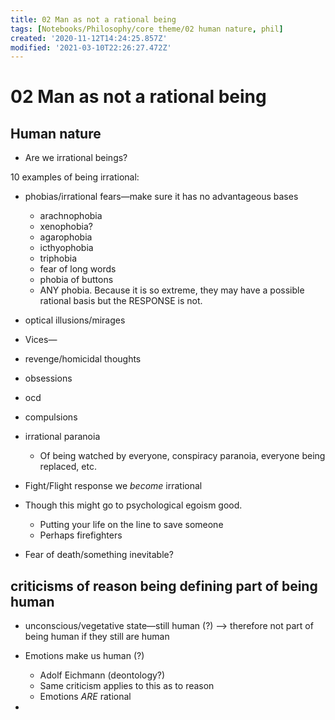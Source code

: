 ```yaml
---
title: 02 Man as not a rational being
tags: [Notebooks/Philosophy/core theme/02 human nature, phil]
created: '2020-11-12T14:24:25.857Z'
modified: '2021-03-10T22:26:27.472Z'
---
```


# 02 Man as not a rational being
## Human nature

- Are we irrational beings?

10 examples of being irrational:

- phobias/irrational fears—make sure it has no advantageous bases
  - arachnophobia
  - xenophobia?
  - agarophobia
  - icthyophobia
  - triphobia
  - fear of long words
  - phobia of buttons
  - ANY phobia. Because it is so extreme, they may have a possible rational basis but the RESPONSE is not.
- optical illusions/mirages
- Vices—
- revenge/homicidal thoughts
- obsessions
- ocd
- compulsions
- irrational paranoia
  - Of being watched by everyone, conspiracy paranoia, everyone being replaced, etc.
- Fight/Flight response we *become* irrational
- Though this might go to psychological egoism good.
  -  Putting your life on the line to save someone
  - Perhaps firefighters

- Fear of death/something inevitable?



## criticisms of reason being defining part of being human

- unconscious/vegetative state—still human (?)  —> therefore not part of being human if they still are human

- Emotions make us human (?)
  - Adolf Eichmann (deontology?)
  - Same criticism applies to this as to reason
  - Emotions *ARE* rational

- 

